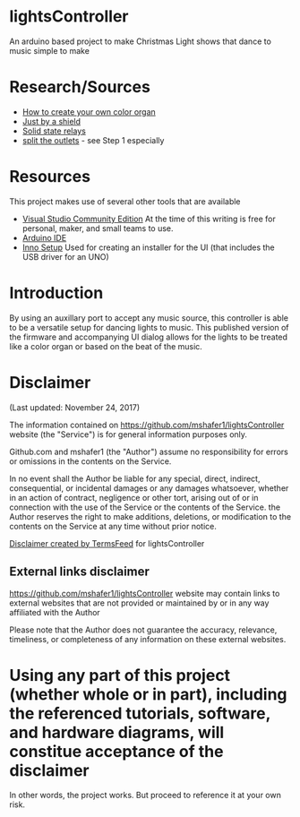 # lightsController
An arduino based project to make Christmas Light shows that dance to music simple to make

# Research/Sources
* [How to create your own color organ](http://www.instructables.com/id/How-to-build-your-own-LED-Color-Organ-Arduino-MSGE/ "GreatSottLab insctructable on color organ using Arduino and MSGEQ7")
* [Just by a shield](https://www.sparkfun.com/products/13116 "SparkFun Spectrum Shield")
* [Solid state relays](http://a.co/bhj1z2J "4 Channel solid state relay module (2A per channel)")
* [split the outlets](http://www.bhg.com/home-improvement/electrical/how-to-install-split-receptacles/ "An example guide on splitting outlets to use a few less duplexes") - see Step 1 especially


# Resources
This project makes use of several other tools that are available

* [Visual Studio Community Edition](https://www.visualstudio.com/vs/community/, "A fully-featured, extensible, free IDE for creating modern applications for Android, iOS, Windows, as well as web applications and cloud services.") At the time of this writing is free for personal, maker, and small teams to use.
* [Arduino IDE](https://www.arduino.cc/en/Main/Software, "The open-source Arduino Software (IDE) makes it easy to write code and upload it to the board.")
* [Inno Setup](http://www.jrsoftware.org/isinfo.php) Used for creating  an installer for the UI (that includes the USB driver for an UNO)


# Introduction
By using an auxillary port to accept any music source, this controller is able to be a versatile setup for dancing lights to music. This published version of the firmware and accompanying UI dialog allows for the lights to be treated like a color organ or based on the beat of the music.

# Disclaimer 
(Last updated: November 24, 2017)

The information contained on https://github.com/mshafer1/lightsController website (the "Service") is
for general information purposes only.

Github.com and mshafer1 (the "Author") assume no responsibility for errors or omissions in the
contents on the Service.

In no event shall the Author be liable for any special, direct,
indirect, consequential, or incidental damages or any damages whatsoever,
whether in an action of contract, negligence or other tort, arising out of or
in connection with the use of the Service or the contents of the Service.
the Author reserves the right to make additions, deletions, or
modification to the contents on the Service at any time without prior notice.


[Disclaimer created by TermsFeed](https://termsfeed.com/disclaimer/) for lightsController

External links disclaimer  
-------------------------

https://github.com/mshafer1/lightsController website may contain links to external websites that are
not provided or maintained by or in any way affiliated with the Author

Please note that the Author does not guarantee the accuracy,
relevance, timeliness, or completeness of any information on these external
websites.



# Using any part of this project (whether whole or in part), including the referenced tutorials, software, and hardware diagrams, will constitue acceptance of the disclaimer
In other words, the project works. But proceed to reference it at your own risk.



